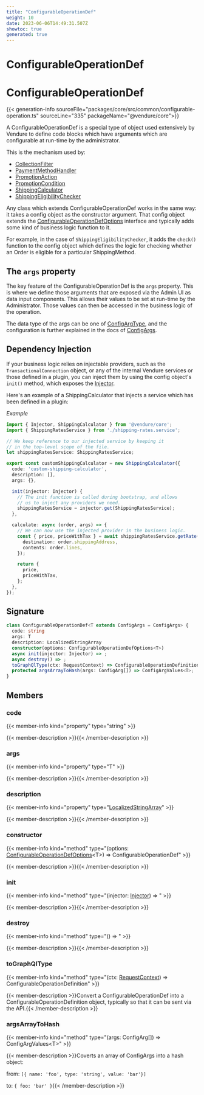 ```yaml
---
title: "ConfigurableOperationDef"
weight: 10
date: 2023-06-06T14:49:31.507Z
showtoc: true
generated: true
---
```

<!-- This file was generated from the Vendure source. Do not modify. Instead, re-run the "docs:build" script -->

# ConfigurableOperationDef
<div class="symbol">


# ConfigurableOperationDef

{{< generation-info sourceFile="packages/core/src/common/configurable-operation.ts" sourceLine="335" packageName="@vendure/core">}}

A ConfigurableOperationDef is a special type of object used extensively by Vendure to define
code blocks which have arguments which are configurable at run-time by the administrator.

This is the mechanism used by:

* <a href='/typescript-api/configuration/collection-filter#collectionfilter'>CollectionFilter</a>
* <a href='/typescript-api/payment/payment-method-handler#paymentmethodhandler'>PaymentMethodHandler</a>
* <a href='/typescript-api/promotions/promotion-action#promotionaction'>PromotionAction</a>
* <a href='/typescript-api/promotions/promotion-condition#promotioncondition'>PromotionCondition</a>
* <a href='/typescript-api/shipping/shipping-calculator#shippingcalculator'>ShippingCalculator</a>
* <a href='/typescript-api/shipping/shipping-eligibility-checker#shippingeligibilitychecker'>ShippingEligibilityChecker</a>

Any class which extends ConfigurableOperationDef works in the same way: it takes a
config object as the constructor argument. That config object extends the <a href='/typescript-api/configurable-operation-def/configurable-operation-def-options#configurableoperationdefoptions'>ConfigurableOperationDefOptions</a>
interface and typically adds some kind of business logic function to it.

For example, in the case of `ShippingEligibilityChecker`,
it adds the `check()` function to the config object which defines the logic for checking whether an Order is eligible
for a particular ShippingMethod.

## The `args` property

The key feature of the ConfigurableOperationDef is the `args` property. This is where we define those
arguments that are exposed via the Admin UI as data input components. This allows their values to
be set at run-time by the Administrator. Those values can then be accessed in the business logic
of the operation.

The data type of the args can be one of <a href='/typescript-api/configurable-operation-def/config-arg-type#configargtype'>ConfigArgType</a>, and the configuration is further explained in
the docs of <a href='/typescript-api/configurable-operation-def/config-args#configargs'>ConfigArgs</a>.

## Dependency Injection
If your business logic relies on injectable providers, such as the `TransactionalConnection` object, or any of the
internal Vendure services or those defined in a plugin, you can inject them by using the config object's
`init()` method, which exposes the <a href='/typescript-api/common/injector#injector'>Injector</a>.

Here's an example of a ShippingCalculator that injects a service which has been defined in a plugin:

*Example*

```TypeScript
import { Injector, ShippingCalculator } from '@vendure/core';
import { ShippingRatesService } from './shipping-rates.service';

// We keep reference to our injected service by keeping it
// in the top-level scope of the file.
let shippingRatesService: ShippingRatesService;

export const customShippingCalculator = new ShippingCalculator({
  code: 'custom-shipping-calculator',
  description: [],
  args: {},

  init(injector: Injector) {
    // The init function is called during bootstrap, and allows
    // us to inject any providers we need.
    shippingRatesService = injector.get(ShippingRatesService);
  },

  calculate: async (order, args) => {
    // We can now use the injected provider in the business logic.
    const { price, priceWithTax } = await shippingRatesService.getRate({
      destination: order.shippingAddress,
      contents: order.lines,
    });

    return {
      price,
      priceWithTax,
    };
  },
});
```

## Signature

```TypeScript
class ConfigurableOperationDef<T extends ConfigArgs = ConfigArgs> {
  code: string
  args: T
  description: LocalizedStringArray
  constructor(options: ConfigurableOperationDefOptions<T>)
  async init(injector: Injector) => ;
  async destroy() => ;
  toGraphQlType(ctx: RequestContext) => ConfigurableOperationDefinition;
  protected argsArrayToHash(args: ConfigArg[]) => ConfigArgValues<T>;
}
```
## Members

### code

{{< member-info kind="property" type="string"  >}}

{{< member-description >}}{{< /member-description >}}

### args

{{< member-info kind="property" type="T"  >}}

{{< member-description >}}{{< /member-description >}}

### description

{{< member-info kind="property" type="<a href='/typescript-api/configurable-operation-def/localized-string-array#localizedstringarray'>LocalizedStringArray</a>"  >}}

{{< member-description >}}{{< /member-description >}}

### constructor

{{< member-info kind="method" type="(options: <a href='/typescript-api/configurable-operation-def/configurable-operation-def-options#configurableoperationdefoptions'>ConfigurableOperationDefOptions</a>&#60;T&#62;) => ConfigurableOperationDef"  >}}

{{< member-description >}}{{< /member-description >}}

### init

{{< member-info kind="method" type="(injector: <a href='/typescript-api/common/injector#injector'>Injector</a>) => "  >}}

{{< member-description >}}{{< /member-description >}}

### destroy

{{< member-info kind="method" type="() => "  >}}

{{< member-description >}}{{< /member-description >}}

### toGraphQlType

{{< member-info kind="method" type="(ctx: <a href='/typescript-api/request/request-context#requestcontext'>RequestContext</a>) => ConfigurableOperationDefinition"  >}}

{{< member-description >}}Convert a ConfigurableOperationDef into a ConfigurableOperationDefinition object, typically
so that it can be sent via the API.{{< /member-description >}}

### argsArrayToHash

{{< member-info kind="method" type="(args: ConfigArg[]) => ConfigArgValues&#60;T&#62;"  >}}

{{< member-description >}}Coverts an array of ConfigArgs into a hash object:

from:
`[{ name: 'foo', type: 'string', value: 'bar'}]`

to:
`{ foo: 'bar' }`{{< /member-description >}}


</div>
